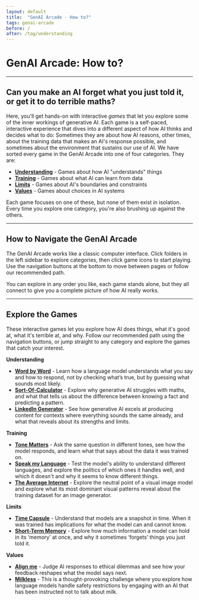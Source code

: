 ```yaml
---
layout: default
title:  "GenAI Arcade - How to?"
tags: genai-arcade
before: /
after: /tag/understanding
---
```

# GenAI Arcade: How to? 
---

## Can you make an AI forget what you just told it, or get it to do terrible maths? 

Here, you'll get hands-on with interactive *games* that let you explore some of the inner workings of generative AI. Each game is a self-paced, interactive experience that dives into a different aspect of how AI thinks and decides what to do: Sometimes they are about how AI reasons, other times, about the training data that makes an AI's response possible, and sometimes about the environment that sustains our use of AI. We have sorted every game in the GenAI Arcade into one of four categories. They are:

   * **[Understanding](/genai-arcade/tag/understanding/)** - Games about how AI "understands" things
   * **[Training](genai-arcade/tag/training/)** - Games about what AI can learn from data
   * **[Limits](/genai-arcade/tag/limits)** - Games about AI's boundaries and constraints
   * **[Values](/genai-arcade/tag/values/)** - Games about choices in AI systems

Each game focuses on one of these, but none of them exist in isolation. Every time you explore one category, you're also brushing up against the others.

---

## How to Navigate the GenAI Arcade

The GenAI Arcade works like a classic computer interface. Click folders in the left sidebar to explore categories, then click game icons to start playing. Use the navigation buttons at the bottom to move between pages or follow our recommended path.

You can explore in any order you like, each game stands alone, but they all connect to give you a complete picture of how AI really works.


---

## Explore the Games

These interactive games let you explore how AI does things, what it's good at, what it's terrible at, and why. Follow our recommended path using the navigation buttons, or jump straight to any category and explore the games that catch your interest.

**Understanding**
- **[Word by Word](/20241011/probable-facts)** - Learn how a language model understands what you say and how to respond, not by checking what’s true, but by guessing what sounds most likely.
- **[Sort-Of-Calculator](/20241011/llm-calculator)** - Explore why generative AI struggles with maths, and what that tells us about the difference between knowing a fact and predicting a pattern.
- **[LinkedIn Generator](/20241011/linkedin-generator)** - See how generative AI excels at producing content for contexts  where everything sounds the same already, and what that reveals about its strengths and limits.

**Training**
- **[Tone Matters](/20241011/politeness)** - Ask the same question in different tones, see how the model responds, and learn what that says about the data it was trained on.
- **[Speak my Language](/20241011/multilingual-llm)** - Test the model's ability to understand different languages, and explore the politics of which ones it handles well, and which it doesn't and why it seems to know different things.
- **[The Average Internet](/20241011/neutral-inputs)** - Explore the neutral point of a visual image model and explore what its most dominant visual patterns reveal about the training dataset for an image generator.
 
**Limits** 
- **[Time Capsule](/20241011/knowledge-cutoff)** - Understand that models are a snapshot in time. When it was trained has implications for what the model can and cannot know.
- **[Short-Term Memory](/20241011/context-window)** - Explore how much information a model can hold in its ‘memory’  at once, and why it sometimes ‘forgets’ things you just told it.

**Values**
- **[Align me](/20241011/milkless)** - Judge AI responses to ethical dilemmas and see how your feedback reshapes what the model says next.
- **[Milkless](/20241011/milkless)** - This is a thought-provoking challenge where you explore how language models handle safety restrictions by engaging with an AI that has been instructed not to talk about milk. 
